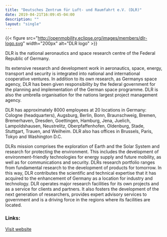```yaml
---
title: "Deutsches Zentrum für Luft- und Raumfahrt e.V. (DLR)"
date: 2019-04-21T16:09:45-04:00
description: ""
layout: "single"
---
```


{{< figure src="http://openmobility.eclipse.org/images/members/dlr-logo.svg" width="200px" alt="DLR logo" >}}

<!--more-->

DLR is the national aeronautics and space research centre of the Federal Republic of Germany.

Its extensive research and development work in aeronautics, space, energy, transport and security is integrated into national and international cooperative ventures. In addition to its own research, as Germanys space agency, DLR has been given responsibility by the federal government for the planning and implementation of the German space programme. DLR is also the umbrella organisation for the nations largest project management agency.

DLR has approximately 8000 employees at 20 locations in Germany: Cologne (headquarters), Augsburg, Berlin, Bonn, Braunschweig, Bremen, Bremerhaven, Dresden, Goettingen, Hamburg, Jena, Juelich, Lampoldshausen, Neustrelitz, Oberpfaffenhofen, Oldenburg, Stade, Stuttgart, Trauen, and Weilheim. DLR also has offices in Brussels, Paris, Tokyo and Washington D.C.

DLRs mission comprises the exploration of Earth and the Solar System and research for protecting the environment. This includes the development of environment-friendly technologies for energy supply and future mobility, as well as for communications and security. DLRs research portfolio ranges from fundamental research to the development of products for tomorrow. In this way, DLR contributes the scientific and technical expertise that it has acquired to the enhancement of Germany as a location for industry and technology. DLR operates major research facilities for its own projects and as a service for clients and partners. It also fosters the development of the next generation of researchers, provides expert advisory services to government and is a driving force in the regions where its facilities are located.

### Links:

[Visit website](https://www.dlr.de/en)
